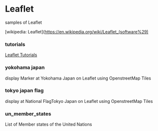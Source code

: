   Leaflet
===============

samples of Leaflet

[wikipedia: Leaflet](https://en.wikipedia.org/wiki/Leaflet_(software%29)

### tutorials

[Leaflet Tutorials](https://leafletjs.com/examples.html)

### yokohama japan

display Marker at Yokohama Japan on Leaflet using OpenstreetMap Tiles

### tokyo japan flag

display  at National FlagTokyo Japan on Leaflet using OpenstreetMap Tiles

### un_member_states

List of Member states of the United Nations

